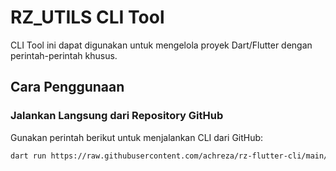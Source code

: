 # RZ_UTILS CLI Tool

CLI Tool ini dapat digunakan untuk mengelola proyek Dart/Flutter dengan perintah-perintah khusus.

## Cara Penggunaan

### Jalankan Langsung dari Repository GitHub

Gunakan perintah berikut untuk menjalankan CLI dari GitHub:

```bash
dart run https://raw.githubusercontent.com/achreza/rz-flutter-cli/main/bin/cli.dart <command>
